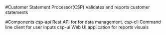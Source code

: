#Customer Statement Processor(CSP)
Validates and reports customer statements

#Components
csp-api Rest API for for data management.
csp-cli Command line client for user inputs
csp-ui  Web UI application for reports visuals



